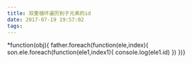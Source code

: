 ```yaml
---
title: 双重循环遍历到子元素的id
date: 2017-07-19 19:57:02
tags:
---
```

*function(obj){
father.foreach(function(ele,index){
  son.ele.foreach(function(ele1,index1){
		console.log(ele1.id)
	})
})}
